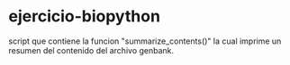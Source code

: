 # ejercicio-biopython
script que contiene la funcion "summarize_contents()" la cual imprime un resumen del contenido del archivo genbank. 
